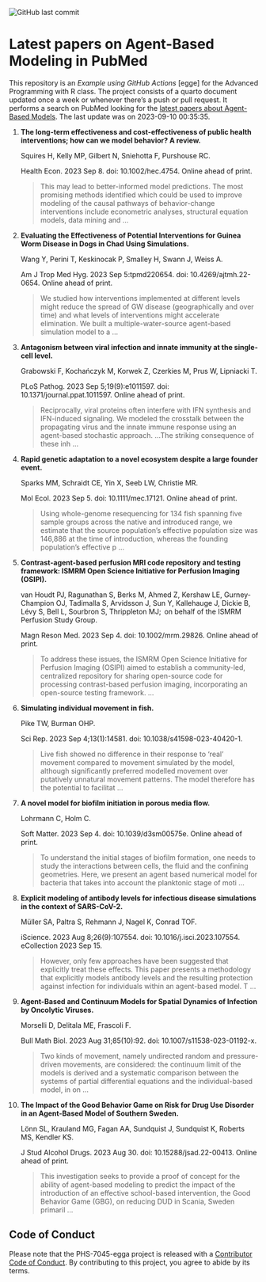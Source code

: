 ![GitHub last
commit](https://img.shields.io/github/last-commit/UofUEpiBio/PHS-7045-egga.png)

# Latest papers on Agent-Based Modeling in PubMed

This repository is an *Example using GitHub Actions* \[egge\] for the
Advanced Programming with R class. The project consists of a quarto
document updated once a week or whenever there’s a push or pull request.
It performs a search on PubMed looking for the <a
href="https://pubmed.ncbi.nlm.nih.gov/?term=agent-based+model&amp;sort=date"
target="_blank">latest papers about Agent-Based Models</a>. The last
update was on 2023-09-10 00:35:35.

<div class="cell">

</div>

1.  **The long-term effectiveness and cost-effectiveness of public
    health interventions; how can we model behavior? A review.**

    Squires H, Kelly MP, Gilbert N, Sniehotta F, Purshouse RC.

    Health Econ. 2023 Sep 8. doi: 10.1002/hec.4754. Online ahead of
    print.

    > This may lead to better-informed model predictions. The most
    > promising methods identified which could be used to improve
    > modeling of the causal pathways of behavior-change interventions
    > include econometric analyses, structural equation models, data
    > mining and …

2.  **Evaluating the Effectiveness of Potential Interventions for Guinea
    Worm Disease in Dogs in Chad Using Simulations.**

    Wang Y, Perini T, Keskinocak P, Smalley H, Swann J, Weiss A.

    Am J Trop Med Hyg. 2023 Sep 5:tpmd220654. doi:
    10.4269/ajtmh.22-0654. Online ahead of print.

    > We studied how interventions implemented at different levels might
    > reduce the spread of GW disease (geographically and over time) and
    > what levels of interventions might accelerate elimination. We
    > built a multiple-water-source agent-based simulation model to a …

3.  **Antagonism between viral infection and innate immunity at the
    single-cell level.**

    Grabowski F, Kochańczyk M, Korwek Z, Czerkies M, Prus W, Lipniacki
    T.

    PLoS Pathog. 2023 Sep 5;19(9):e1011597. doi:
    10.1371/journal.ppat.1011597. Online ahead of print.

    > Reciprocally, viral proteins often interfere with IFN synthesis
    > and IFN-induced signaling. We modeled the crosstalk between the
    > propagating virus and the innate immune response using an
    > agent-based stochastic approach. …The striking consequence of
    > these inh …

4.  **Rapid genetic adaptation to a novel ecosystem despite a large
    founder event.**

    Sparks MM, Schraidt CE, Yin X, Seeb LW, Christie MR.

    Mol Ecol. 2023 Sep 5. doi: 10.1111/mec.17121. Online ahead of print.

    > Using whole-genome resequencing for 134 fish spanning five sample
    > groups across the native and introduced range, we estimate that
    > the source population’s effective population size was 146,886 at
    > the time of introduction, whereas the founding population’s
    > effective p …

5.  **Contrast-agent-based perfusion MRI code repository and testing
    framework: ISMRM Open Science Initiative for Perfusion Imaging
    (OSIPI).**

    van Houdt PJ, Ragunathan S, Berks M, Ahmed Z, Kershaw LE,
    Gurney-Champion OJ, Tadimalla S, Arvidsson J, Sun Y, Kallehauge J,
    Dickie B, Lévy S, Bell L, Sourbron S, Thrippleton MJ;  on behalf of
    the ISMRM Perfusion Study Group.

    Magn Reson Med. 2023 Sep 4. doi: 10.1002/mrm.29826. Online ahead of
    print.

    > To address these issues, the ISMRM Open Science Initiative for
    > Perfusion Imaging (OSIPI) aimed to establish a community-led,
    > centralized repository for sharing open-source code for processing
    > contrast-based perfusion imaging, incorporating an open-source
    > testing framework. …

6.  **Simulating individual movement in fish.**

    Pike TW, Burman OHP.

    Sci Rep. 2023 Sep 4;13(1):14581. doi: 10.1038/s41598-023-40420-1.

    > Live fish showed no difference in their response to ‘real’
    > movement compared to movement simulated by the model, although
    > significantly preferred modelled movement over putatively
    > unnatural movement patterns. The model therefore has the potential
    > to facilitat …

7.  **A novel model for biofilm initiation in porous media flow.**

    Lohrmann C, Holm C.

    Soft Matter. 2023 Sep 4. doi: 10.1039/d3sm00575e. Online ahead of
    print.

    > To understand the initial stages of biofilm formation, one needs
    > to study the interactions between cells, the fluid and the
    > confining geometries. Here, we present an agent based numerical
    > model for bacteria that takes into account the planktonic stage of
    > moti …

8.  **Explicit modeling of antibody levels for infectious disease
    simulations in the context of SARS-CoV-2.**

    Müller SA, Paltra S, Rehmann J, Nagel K, Conrad TOF.

    iScience. 2023 Aug 8;26(9):107554. doi: 10.1016/j.isci.2023.107554.
    eCollection 2023 Sep 15.

    > However, only few approaches have been suggested that explicitly
    > treat these effects. This paper presents a methodology that
    > explicitly models antibody levels and the resulting protection
    > against infection for individuals within an agent-based model. T …

9.  **Agent-Based and Continuum Models for Spatial Dynamics of Infection
    by Oncolytic Viruses.**

    Morselli D, Delitala ME, Frascoli F.

    Bull Math Biol. 2023 Aug 31;85(10):92. doi:
    10.1007/s11538-023-01192-x.

    > Two kinds of movement, namely undirected random and
    > pressure-driven movements, are considered: the continuum limit of
    > the models is derived and a systematic comparison between the
    > systems of partial differential equations and the individual-based
    > model, in on …

10. **The Impact of the Good Behavior Game on Risk for Drug Use Disorder
    in an Agent-Based Model of Southern Sweden.**

    Lönn SL, Krauland MG, Fagan AA, Sundquist J, Sundquist K, Roberts
    MS, Kendler KS.

    J Stud Alcohol Drugs. 2023 Aug 30. doi: 10.15288/jsad.22-00413.
    Online ahead of print.

    > This investigation seeks to provide a proof of concept for the
    > ability of agent-based modeling to predict the impact of the
    > introduction of an effective school-based intervention, the Good
    > Behavior Game (GBG), on reducing DUD in Scania, Sweden primaril …

## Code of Conduct

Please note that the PHS-7045-egga project is released with a
[Contributor Code of
Conduct](https://contributor-covenant.org/version/2/1/CODE_OF_CONDUCT.html).
By contributing to this project, you agree to abide by its terms.
